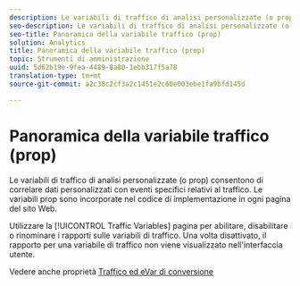 ```yaml
---
description: Le variabili di traffico di analisi personalizzate (o prop) consentono di correlare dati personalizzati con eventi specifici relativi al traffico. Le variabili prop sono incorporate nel codice di implementazione in ogni pagina del sito Web.
seo-description: Le variabili di traffico di analisi personalizzate (o prop) consentono di correlare dati personalizzati con eventi specifici relativi al traffico. Le variabili prop sono incorporate nel codice di implementazione in ogni pagina del sito Web.
seo-title: Panoramica della variabile traffico (prop)
solution: Analytics
title: Panoramica della variabile traffico (prop)
topic: Strumenti di amministrazione
uuid: 5d62b19e-9fea-4489-8a80-1ebb317f5a78
translation-type: tm+mt
source-git-commit: a2c38c2cf3a2c1451e2c60e003ebe1fa9bfd145d

---
```



# Panoramica della variabile traffico (prop)

Le variabili di traffico di analisi personalizzate (o prop) consentono di correlare dati personalizzati con eventi specifici relativi al traffico. Le variabili prop sono incorporate nel codice di implementazione in ogni pagina del sito Web.

Utilizzare la [!UICONTROL Traffic Variables] pagina per abilitare, disabilitare o rinominare i rapporti sulle variabili di traffico. Una volta disattivato, il rapporto per una variabile di traffico non viene visualizzato nell'interfaccia utente.

Vedere anche proprietà [Traffico ed eVar di conversione](/help/implement/analytics-terminology-basics/c-props-evars/props-evars.md)
